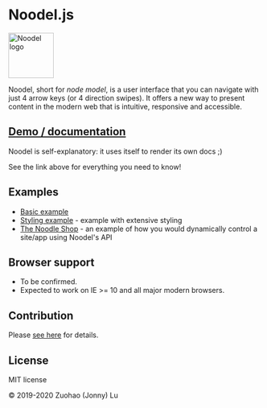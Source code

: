 # Noodel.js

<img alt="Noodel logo" src="docs/logo_256x256.png" width="90">

Noodel, short for *node model*, is a user interface that you can navigate with just 4 arrow keys (or 4 direction swipes). It offers a new way to present content in the modern web that is intuitive, responsive and accessible.

## [Demo / documentation](https://zlu883.github.io/Noodel/)

Noodel is self-explanatory: it uses itself to render its own docs ;)

See the link above for everything you need to know!

## Examples

- [Basic example](https://codepen.io/zlu883/pen/pogbYWV)
- [Styling example](https://codepen.io/zlu883/pen/BajLdLr) - example with extensive styling
- [The Noodle Shop](https://codepen.io/zlu883/pen/QWyGWag) - an example of how you would dynamically control a site/app using Noodel's API

## Browser support

- To be confirmed.
- Expected to work on IE >= 10 and all major modern browsers.

## Contribution

Please [see here](https://github.com/zlu883/Noodel/blob/master/CONTRIBUTING.md) for details.

## License

MIT license

© 2019-2020 Zuohao (Jonny) Lu
